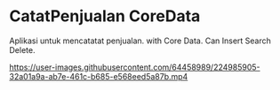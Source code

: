 # CatatPenjualan CoreData
Aplikasi untuk mencatatat penjualan. with Core Data.
Can Insert Search Delete.


https://user-images.githubusercontent.com/64458989/224985905-32a01a9a-ab7e-461c-b685-e568eed5a87b.mp4

